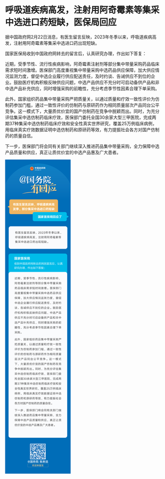 # 呼吸道疾病高发，注射用阿奇霉素等集采中选进口药短缺，医保局回应

据中国政府网2月22日消息，有医生留言反映，2023年冬季以来，呼吸道疾病高发，注射用阿奇霉素等集采中选进口药出现短缺。

国家医保局收到中国政府网转去的留言后，认真研究办理，作出如下答复：

近期，受季节性、流行性疾病影响，阿奇霉素注射剂等部分集中带量采购药品临床需求短时间激增。医保部门高度重视集中带量采购中选药品供应保障，加大供应情况监测力度，督促中选企业履行供应配送责任，及时约谈、告诫供应不到位的企业。鼓励医疗机构积极反映供应问题，中选产品供应不充分时可启动备供产品和非中选产品补充供应，同时增强采购的前瞻性，充分考虑季节性因素合理下单采购。

此外，国家组织药品集中带量采购严把质量关，以通过质量和疗效一致性评价为仿制药参加门槛，通过一致性评价的仿制药与原研药作为相同质量层次产品同台公平竞争。这一模式下，大量质优价宜的国产仿制药在竞争中脱颖而出。同时，为充分评估集采中选仿制药临床疗效，医保部门委托全国30余家大型三甲医院，完成两期37种集采中选仿制药临床疗效和安全性真实世界研究，覆盖25万例临床病例，用临床真实疗效数据证明中选仿制药和原研药等效，有力提振社会各方对国产仿制药的质量自信。

下一步，医保部门将会同有关部门继续深入推进药品集中带量采购，全力保障中选产品质量和供应，真正让质优价宜的中选产品惠及广大患者。

![377815a1a0993ed89e5772a510df0fb9.jpg](https://raw.githubusercontent.com/qqhsx/qqnews_image/main/2024/02/22/呼吸道疾病高发，注射用阿奇霉素等集采中选进口药短缺，医保局回应/377815a1a0993ed89e5772a510df0fb9.jpg)

